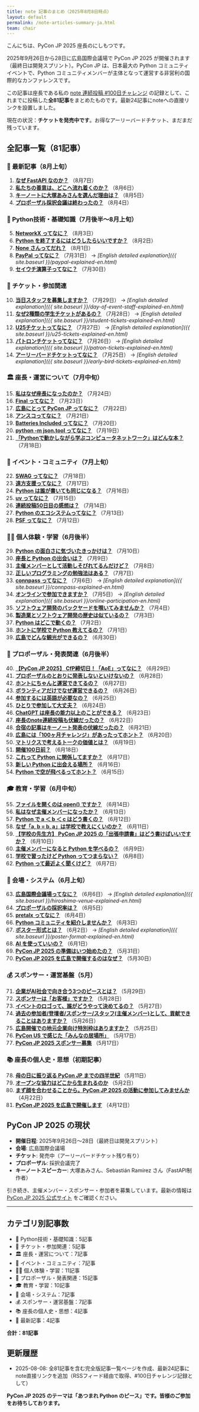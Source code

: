 ```yaml
---
title: note 記事のまとめ（2025年8月8日時点）
layout: default
permalink: /note-articles-summary-ja.html
team: chair
---
```


こんにちは、PyCon JP 2025 座長のにしもつです。

2025年9月26日から28日に広島国際会議場で PyCon JP 2025 が開催されます（最終日は開発スプリント）。PyCon JP は、日本最大の Python コミュニティイベントで、Python コミュニティメンバーが主体となって運営する非営利の国際的なカンファレンスです。

この記事は座長である私の [note 連続投稿 #100日チャレンジ](https://note.com/24motz/m/m5b9c3affd50b) の記録として、これまでに投稿した**全81記事**をまとめたものです。最新24記事にnoteへの直接リンクを設置しました。

現在の状況：**チケットを発売中です**。お得なアーリーバードチケット、まだまだ残っています。

## 全記事一覧（81記事）

### 📅 最新記事（8月上旬）

1. **[なぜ FastAPI なのか？](https://note.com/24motz/n/nbeb538515d20)** （8月7日）
2. **[私たちの善意は、どこへ流れ着くのか？](https://note.com/24motz/n/n717187624f86)** （8月6日）
3. **[キーノートに大塚あみさんを選んだ理由は？](https://note.com/24motz/n/n2805b9ecc971)** （8月5日）
4. **[プロポーザル採択会議は終わったの？](https://note.com/24motz/n/nb5b277322a11)** （8月4日）

### 🐍 Python技術・基礎知識（7月後半〜8月上旬）

5. **[NetworkX ってなに？](https://note.com/24motz/n/n8ee568671aca)** （8月3日）
6. **[Python を終了するにはどうしたらいいですか？](https://note.com/24motz/n/ne3faee1d9a38)** （8月2日）
7. **[None さんってだれ？](https://note.com/24motz/n/nbab88c96ae0e)** （8月1日）
8. **[PayPal ってなに？](https://note.com/24motz/n/naef61d4ab99a)** （7月31日） → *[English detailed explanation]({{ site.baseurl }}/paypal-explained-en.html)*
9. **[セイウチ演算子ってなに？](https://note.com/24motz/n/n48161df460cc)** （7月30日）

### 🎫 チケット・参加関連

10. **[当日スタッフを募集しますか？](https://note.com/24motz/n/n3bbc8735aabf)** （7月29日） → *[English detailed explanation]({{ site.baseurl }}/day-of-event-staff-explained-en.html)*
11. **[なぜ2種類の学生チケットがあるの？](https://note.com/24motz/n/nd8f7495d20a6)** （7月28日） → *[English detailed explanation]({{ site.baseurl }}/student-tickets-explained-en.html)*
12. **[U25チケットってなに？](https://note.com/24motz/n/n5661a9ae5b3d)** （7月27日） → *[English detailed explanation]({{ site.baseurl }}/u25-tickets-explained-en.html)*
13. **[パトロンチケットってなに？](https://note.com/24motz/n/na043f140237d)** （7月26日） → *[English detailed explanation]({{ site.baseurl }}/patron-tickets-explained-en.html)*
14. **[アーリーバードチケットってなに？](https://note.com/24motz/n/n8db01d93006f)** （7月25日） → *[English detailed explanation]({{ site.baseurl }}/early-bird-tickets-explained-en.html)*

### 🏛️ 座長・運営について（7月中旬）

15. **[私はなぜ座長になったのか？](https://note.com/24motz/n/naaf1ac3164f3)** （7月24日）
16. **[Final ってなに？](https://note.com/24motz/n/n7a680126267e)** （7月23日）
17. **[広島にとって PyCon JP ってなに？](https://note.com/24motz/n/n6a4361269f3b)** （7月22日）
18. **[アンスコってなに？](https://note.com/24motz/n/n024dea3bbe9c)** （7月21日）
19. **[Batteries Included ってなに？](https://note.com/24motz/n/naf5c6b3b2aa4)** （7月20日）
20. **[python -m json.tool ってなに？](https://note.com/24motz/n/nfdc99293d03f)** （7月19日）
21. **[「Pythonで動かしながら学ぶコンピュータネットワーク」はどんな本？](https://note.com/24motz/n/n42e32194926e)** （7月18日）

### 🎪 イベント・コミュニティ（7月上旬）

22. **[SWAG ってなに？](https://note.com/24motz/n/n5749ad0536f4)** （7月18日）
23. **[遠方支援ってなに？](https://note.com/24motz/n/nb1811c027a93)** （7月17日）
24. **[Python は誰が書いても同じになる？](https://note.com/24motz/n/nb4e799f133b7)** （7月16日）
25. **[uv ってなに？](https://note.com/24motz/n/n60dc4f6249ed)** （7月15日）
26. **[連続投稿50日目の感想は？](https://note.com/24motz/n/n8285f62336bc)** （7月14日）
27. **[Python のエコシステムってなに？](https://note.com/24motz/n/ndf8f5be2b8c4)** （7月13日）
28. **[PSF ってなに？](https://note.com/24motz/n/na053b81d82ae)** （7月12日）

### 👨‍💻 個人体験・学習（6月後半）

29. **[Python の面白さに気づいたきっかけは？](https://note.com/24motz/n/nd71b1f2d42e5)** （7月10日）
30. **[座長と Python の出会いは？](https://note.com/24motz/n/n97e205c431d8)** （7月9日）
31. **[主催メンバーとして活動しそびれてるんだけど？](https://note.com/24motz/n/n51d016c23816)** （7月8日）
32. **[正しいプログラミングの勉強法はある？](https://note.com/24motz/n/n6b1457c5a0c7)** （7月7日）
33. **[connpass ってなに？](https://note.com/24motz/n/n662c94e30e5c)** （7月6日） → *[English detailed explanation]({{ site.baseurl }}/connpass-explained-en.html)*
34. **[オンラインで参加できますか？](https://note.com/24motz/n/n6fc5e4245bff)** （7月5日） → *[English detailed explanation]({{ site.baseurl }}/online-participation-en.html)*
35. **[ソフトウェア開発のバックヤードを覗いてみませんか？](https://note.com/24motz/n/n9a92dcc00605)** （7月4日）
36. **[製造業とソフトウェア開発の歴史は似ているの？](https://note.com/24motz/n/n3632dbd1ac9c)** （7月3日）
37. **[Python はどこで動くの？](https://note.com/24motz/n/na3f17240c435)** （7月2日）
38. **[ホントに学校で Python 教えてるの？](https://note.com/24motz/n/nbe063ca2b1b9)** （7月1日）
39. **[広島でどんな観光ができるの？](https://note.com/24motz/n/n6de670f8bbde)** （6月30日）

### 📝 プロポーザル・発表関連（6月後半）

40. **[【PyCon JP 2025】 CfP締切日！「AoE」ってなに？](https://note.com/24motz/n/nb5405f62754a)** （6月29日）
41. **[プロポーザルのとおりに発表しないといけないの？](https://note.com/24motz/n/nfa2750f1ee64)** （6月28日）
42. **[ホントにちゃんと運営できてるの？](https://note.com/24motz/n/nce43bfff9ae3)** （6月27日）
43. **[ボランティアだけでなぜ運営できるの？](https://note.com/24motz/n/nc235a5f744ef)** （6月26日）
44. **[参加するには英語が必要なの？](https://note.com/24motz/n/n89bbb1eaa64e)** （6月25日）
45. **[ひとりで参加して大丈夫？](https://note.com/24motz/n/n95754b31a59f)** （6月24日）
46. **[ChatGPT は座長の能力以上のことができる？](https://note.com/24motz/n/ncc9fdd07a831)** （6月23日）
47. **[座長のnote連続投稿も伏線だったの？](https://note.com/24motz/n/nc0b35c834c2f)** （6月22日）
48. **[合宿の記事はキーノート発表の伏線だったの？](https://note.com/24motz/n/nb45b3b612ed9)** （6月21日）
49. **[広島には「100ヶ月チャレンジ」があったってホント？](https://note.com/24motz/n/n3dc1b2c1bc8d)** （6月20日）
50. **[マトリクスで考えるトークの価値とは？](https://note.com/24motz/n/neafe6bcb311f)** （6月19日）
51. **[開催100日前？](https://note.com/24motz/n/n6bdc16090222)** （6月18日）
52. **[これって Python に関係してますか？](https://note.com/24motz/n/nb497051eb5f8)** （6月17日）
53. **[新しい Python に出会える場所？](https://note.com/24motz/n/nc44e6d63db21)** （6月16日）
54. **[Python で空が飛べるってホント？](https://note.com/24motz/n/na89a9675810a)** （6月15日）

### 🎓 教育・学習（6月中旬）

55. **[ファイルを開くのは open() ですか？](https://note.com/24motz/n/n535d2707a381)** （6月14日）
56. **[私はなぜ主催メンバーになったか？](https://note.com/24motz/n/n8fac5fe20eb5)** （6月13日）
57. **[Python で a ＜ b ＜ c はどう書くの？](https://note.com/24motz/n/n40efff95676d)** （6月12日）
58. **[なぜ「a, b = b, a」は学校で教えにくいのか？](https://note.com/24motz/n/n15b9cc1de0ae)** （6月11日）
59. **[【学校の先生方】 PyCon JP 2025 の「出張申請書」はどう書けばいいですか？](https://note.com/24motz/n/n32517be8c66c)** （6月10日）
60. **[主催メンバーになると Python を学べるの？](https://note.com/24motz/n/n4da36d529504)** （6月9日）
61. **[学校で習ったけど Python ってつまらない？](https://note.com/24motz/n/n2e46eef9cb6b)** （6月8日）
62. **[Python って最近よく聞くけど？](https://note.com/24motz/n/n2528cf9459c2)** （6月7日）

### 🏢 会場・システム（6月上旬）

63. **[広島国際会議場ってなに？](https://note.com/24motz/n/n4f6801257221)** （6月6日） → *[English detailed explanation]({{ site.baseurl }}/hiroshima-venue-explained-en.html)*
64. **[プロポーザルの採択率は？](https://note.com/24motz/n/n7211316e6adf)** （6月5日）
65. **[pretalx ってなに？](https://note.com/24motz/n/n013f49c33966)** （6月4日）
66. **[Python コミュニティを紹介しませんか？](https://note.com/24motz/n/nca6d0465a0ef)** （6月3日）
67. **[ポスター形式とは？](https://note.com/24motz/n/n86b9498687c0)** （6月2日） → *[English detailed explanation]({{ site.baseurl }}/poster-format-explained-en.html)*
68. **[AI を使っていいの？](https://note.com/24motz/n/n550b12d0947e)** （6月1日）
69. **[PyCon JP 2025 の準備はいつ始めたの？](https://note.com/24motz/n/na3e81ea938f8)** （5月31日）
70. **[PyCon JP 2025 を広島で開催するのはなぜ？](https://note.com/24motz/n/nf7602be7df5b)** （5月30日）

### 💰 スポンサー・運営基盤（5月）

71. **[企業がAI社会で向き合う3つのピースとは？](https://note.com/24motz/n/n3c7a87b1d119)** （5月29日）
72. **[スポンサーは「お客様」ですか？](https://note.com/24motz/n/n0bc8034c7789)** （5月28日）
73. **[イベントのロゴって、誰がどうやって決めてるの？](https://note.com/24motz/n/n55ad8fc5f8bb)** （5月27日）
74. **[過去の参加者/登壇者/スポンサー/スタッフ(主催メンバー)として、貢献できることはありますか？](https://note.com/24motz/n/n04d2fa25e151)** （5月26日）
75. **[広島開催での地元企業向け特別枠はありますか？](https://note.com/24motz/n/n8828bcad687a)** （5月25日）
76. **[PyCon US で感じた「みんなの居場所」](https://note.com/24motz/n/nb1811c027a93)** （5月17日）
77. **[PyCon JP 2025 スポンサー募集](https://note.com/24motz/n/n2d05a3111b13)** （5月17日）

### 📚 座長の個人史・思想（初期記事）

78. **[母の日に振り返る PyCon JP までの四半世紀](https://note.com/24motz/n/n8cdf59621638)** （5月11日）
79. **[オープンな協力はどこから生まれるのか](https://note.com/24motz/n/nfe36874e7161)** （5月2日）
80. **[まず顔を合わせることから。PyCon JP 2025 の活動に参加してみませんか](https://note.com/24motz/n/nceb2549dbc56)** （4月22日）
81. **[PyCon JP 2025 を広島で開催します](https://note.com/24motz/n/n5c0e3dc978ec)** （4月12日）

## PyCon JP 2025 の現状

- **開催日程**: 2025年9月26日〜28日（最終日は開発スプリント）
- **会場**: 広島国際会議場  
- **チケット**: 発売中（アーリーバードチケット残り有り）
- **プロポーザル**: 採択会議完了
- **キーノートスピーカー**: 大塚あみさん、Sebastián Ramírez さん（FastAPI制作者）

引き続き、主催メンバー・スポンサー・参加者を募集しています。最新の情報は [PyCon JP 2025 公式サイト](https://2025.pycon.jp/) をご確認ください。

---

## カテゴリ別記事数

- 🐍 Python技術・基礎知識：5記事
- 🎫 チケット・参加関連：5記事
- 🏛️ 座長・運営について：7記事
- 🎪 イベント・コミュニティ：7記事
- 👨‍💻 個人体験・学習：11記事
- 📝 プロポーザル・発表関連：15記事
- 🎓 教育・学習：10記事
- 🏢 会場・システム：7記事
- 💰 スポンサー・運営基盤：7記事
- 📚 座長の個人史・思想：4記事
- 📅 最新記事：4記事

**合計：81記事**

## 更新履歴

- 2025-08-08: 全81記事を含む完全版記事一覧ページを作成、最新24記事にnote直接リンクを追加（RSSフィード経由で取得、#100日チャレンジ記録として）

**PyCon JP 2025 のテーマは「あつまれ Python のピース」です。皆様のご参加をお待ちしております。**